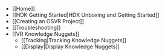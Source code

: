 - [[Home]]
- [[HDK Getting Started|HDK Unboxing and Getting Started]]
- [[Creating an OSVR Project]]
- [[Troubleshooting]]
- [[VR Knowledge Nuggets]]
  - [[Tracking|Tracking Knowledge Nuggets]]
  - [[Display|Display Knowledge Nuggets]]